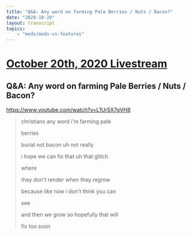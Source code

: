 ```yaml
---
title: "Q&A: Any word on farming Pale Berries / Nuts / Bacon?"
date: "2020-10-20"
layout: transcript
topics:
    - "mods/mods-vs-features"
---
```

# [October 20th, 2020 Livestream](../2020-10-20.md)
## Q&A: Any word on farming Pale Berries / Nuts / Bacon?
https://www.youtube.com/watch?v=L1Ur5X7gVH8
> christians any word i'm farming pale
> 
> berries
> 
> burial not bacon uh not really
> 
> i hope we can fix that uh that glitch
> 
> where
> 
> they don't render when they regrow
> 
> because like now i don't think you can
> 
> see
> 
> and then we grow so hopefully that will
> 
> fix too soon
> 
